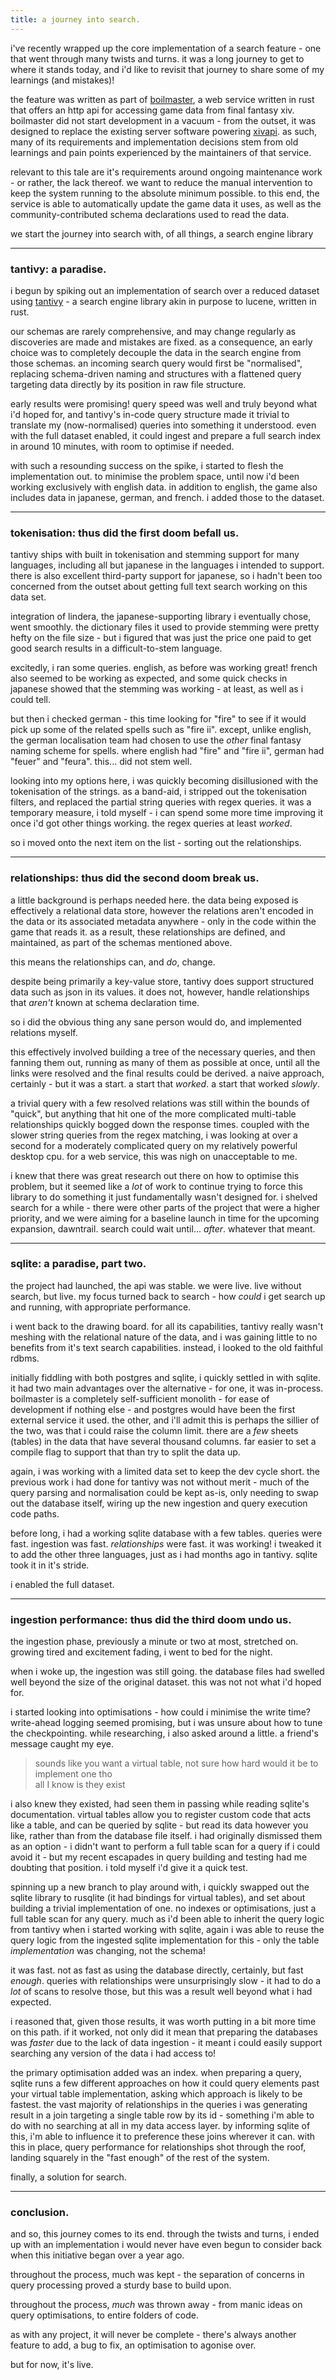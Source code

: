 ```yaml
---
title: a journey into search.
---
```


i've recently wrapped up the core implementation of a search feature - one that went through many twists and turns. it was a long journey to get to where it stands today, and i'd like to revisit that journey to share some of my learnings (and mistakes)!

the feature was written as part of [boilmaster](https://github.com/ackwell/boilmaster), a web service written in rust that offers an http api for accessing game data from final fantasy xiv. boilmaster did not start development in a vacuum - from the outset, it was designed to replace the existing server software powering [xivapi](https://xivapi.com). as such, many of its requirements and implementation decisions stem from old learnings and pain points experienced by the maintainers of that service.

relevant to this tale are it's requirements around ongoing maintenance work - or rather, the lack thereof. we want to reduce the manual intervention to keep the system running to the absolute minimum possible. to this end, the service is able to automatically update the game data it uses, as well as the community-contributed schema declarations used to read the data.

we start the journey into search with, of all things, a search engine library

----

### tantivy: a paradise.

i begun by spiking out an implementation of search over a reduced dataset using [tantivy](https://github.com/quickwit-oss/tantivy) - a search engine library akin in purpose to lucene, written in rust.

our schemas are rarely comprehensive, and may change regularly as discoveries are made and mistakes are fixed. as a consequence, an early choice was to completely decouple the data in the search engine from those schemas. an incoming search query would first be "normalised", replacing schema-driven naming and structures with a flattened query targeting data directly by its position in raw file structure.

early results were promising! query speed was well and truly beyond what i'd hoped for, and tantivy's in-code query structure made it trivial to translate my (now-normalised) queries into something it understood. even with the full dataset enabled, it could ingest and prepare a full search index in around 10 minutes, with room to optimise if needed.

with such a resounding success on the spike, i started to flesh the implementation out. to minimise the problem space, until now i'd been working exclusively with english data. in addition to english, the game also includes data in japanese, german, and french. i added those to the dataset.

----

### tokenisation: thus did the first doom befall us.

tantivy ships with built in tokenisation and stemming support for many languages, including all but japanese in the languages i intended to support. there is also excellent third-party support for japanese, so i hadn't been too concerned from the outset about getting full text search working on this data set.

integration of lindera, the japanese-supporting library i eventually chose, went smoothly. the dictionary files it used to provide stemming were pretty hefty on the file size - but i figured that was just the price one paid to get good search results in a difficult-to-stem language.

excitedly, i ran some queries. english, as before was working great! french also seemed to be working as expected, and some quick checks in japanese showed that the stemming was working - at least, as well as i could tell.

but then i checked german - this time looking for "fire" to see if it would pick up some of the related spells such as "fire ii". except, unlike english, the german localisation team had chosen to use the _other_ final fantasy naming scheme for spells. where english had "fire" and "fire ii", german had "feuer" and "feura". this... did not stem well.

looking into my options here, i was quickly becoming disillusioned with the tokenisation of the strings. as a band-aid, i stripped out the tokenisation filters, and replaced the partial string queries with regex queries. it was a temporary measure, i told myself - i can spend some more time improving it once i'd got other things working. the regex queries at least _worked_.

so i moved onto the next item on the list - sorting out the relationships.

----

### relationships: thus did the second doom break us.

a little background is perhaps needed here. the data being exposed is effectively a relational data store, however the relations aren't encoded in the data or its associated metadata anywhere - only in the code within the game that reads it. as a result, these relationships are defined, and maintained, as part of the schemas mentioned above.

this means the relationships can, and _do_, change.

despite being primarily a key-value store, tantivy does support structured data such as json in its values. it does not, however, handle relationships that _aren't_ known at schema declaration time.

so i did the obvious thing any sane person would do, and implemented relations myself.

this effectively involved building a tree of the necessary queries, and then fanning them out, running as many of them as possible at once, until all the links were resolved and the final results could be derived. a naive approach, certainly - but it was a start. a start that _worked_. a start that worked _slowly_.

a trivial query with a few resolved relations was still within the bounds of "quick", but anything that hit one of the more complicated multi-table relationships quickly bogged down the response times. coupled with the slower string queries from the regex matching, i was looking at over a second for a moderately complicated query on my relatively powerful desktop cpu. for a web service, this was nigh on unacceptable to me.

i knew that there was great research out there on how to optimise this problem, but it seemed like a _lot_ of work to continue trying to force this library to do something it just fundamentally wasn't designed for. i shelved search for a while - there were other parts of the project that were a higher priority, and we were aiming for a baseline launch in time for the upcoming expansion, dawntrail. search could wait until... _after_. whatever that meant.

----

### sqlite: a paradise, part two.

the project had launched, the api was stable. we were live. live without search, but live. my focus turned back to search - how _could_ i get search up and running, with appropriate performance.

i went back to the drawing board. for all its capabilities, tantivy really wasn't meshing with the relational nature of the data, and i was gaining little to no benefits from it's text search capabilities. instead, i looked to the old faithful rdbms.

initially fiddling with both postgres and sqlite, i quickly settled in with sqlite. it had two main advantages over the alternative - for one, it was in-process. boilmaster is a completely self-sufficient monolith - for ease of development if nothing else - and postgres would have been the first external service it used. the other, and i'll admit this is perhaps the sillier of the two, was that i could raise the column limit. there are a _few_ sheets (tables) in the data that have several thousand columns. far easier to set a compile flag to support that than try to split the data up.

again, i was working with a limited data set to keep the dev cycle short. the previous work i had done for tantivy was not without merit - much of the query parsing and normalisation could be kept as-is, only needing to swap out the database itself, wiring up the new ingestion and query execution code paths.

before long, i had a working sqlite database with a few tables. queries were fast. ingestion was fast. _relationships_ were fast. it was working! i tweaked it to add the other three languages, just as i had months ago in tantivy. sqlite took it in it's stride.

i enabled the full dataset.

----

### ingestion performance: thus did the third doom undo us.

the ingestion phase, previously a minute or two at most, stretched on. growing tired and excitement fading, i went to bed for the night.

when i woke up, the ingestion was still going. the database files had swelled well beyond the size of the original dataset. this was not not what i'd hoped for.

i started looking into optimisations - how could i minimise the write time? write-ahead logging seemed promising, but i was unsure about how to tune the checkpointing. while researching, i also asked around a little. a friend's message caught my eye.

> sounds like you want a virtual table, not sure how hard would it be to implement one tho <br/>
> all I know is they exist

i also knew they existed, had seen them in passing while reading sqlite's documentation. virtual tables allow you to register custom code that acts like a table, and can be queried by sqlite - but read its data however you like, rather than from the database file itself. i had originally dismissed them as an option - i didn't want to perform a full table scan for a query if i could avoid it - but my recent escapades in query building and testing had me doubting that position. i told myself i'd give it a quick test.

spinning up a new branch to play around with, i quickly swapped out the sqlite library to rusqlite (it had bindings for virtual tables), and set about building a trivial implementation of one. no indexes or optimisations, just a full table scan for any query. much as i'd been able to inherit the query logic from tantivy when i started working with sqlite, again i was able to reuse the query logic from the ingested sqlite implementation for this - only the table _implementation_ was changing, not the schema!

it was fast. not as fast as using the database directly, certainly, but fast _enough_. queries with relationships were unsurprisingly slow - it had to do a _lot_ of scans to resolve those, but this was a result well beyond what i had expected.

i reasoned that, given those results, it was worth putting in a bit more time on this path. if it worked, not only did it mean that preparing the databases was _faster_ due to the lack of data ingestion - it meant i could easily support searching any version of the data i had access to!

the primary optimisation added was an index. when preparing a query, sqlite runs a few different approaches on how it could query elements past your virtual table implementation, asking which approach is likely to be fastest. the vast majority of relationships in the queries i was generating result in a join targeting a single table row by its id - something i'm able to do with no searching at all in my data access layer. by informing sqlite of this, i'm able to influence it to preference these joins wherever it can. with this in place, query performance for relationships shot through the roof, landing squarely in the "fast enough" of the rest of the system.

finally, a solution for search.

----

### conclusion.

and so, this journey comes to its end. through the twists and turns, i ended up with an implementation i would never have even begun to consider back when this initiative began over a year ago.

throughout the process, much was kept - the separation of concerns in query processing proved a sturdy base to build upon.

throughout the process, _much_ was thrown away - from manic ideas on query optimisations, to entire folders of code.

as with any project, it will never be complete - there's always another feature to add, a bug to fix, an optimisation to agonise over.

but for now, it's live.
